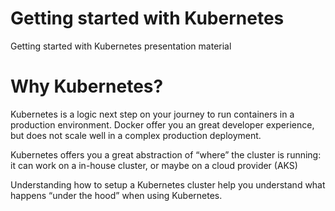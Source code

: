 # Getting started with Kubernetes
Getting started with Kubernetes presentation material

# Why Kubernetes?

Kubernetes is a logic next step on your journey to run containers in a production environment. Docker offer you an great developer experience, but does not scale well in a complex production deployment.

Kubernetes offers you a great abstraction of “where” the cluster is running: it can work on a in-house cluster, or maybe on a cloud provider (AKS)

Understanding how to setup a Kubernetes cluster help you understand what happens “under the hood” when using Kubernetes.

